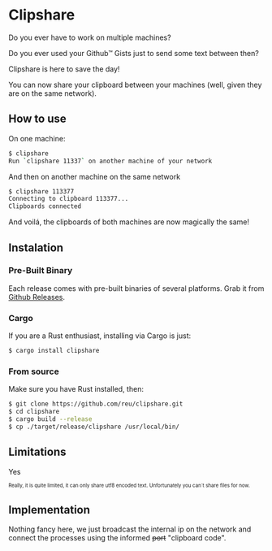 # Clipshare

Do you ever have to work on multiple machines?

Do you ever used your Github™ Gists just to send some text between then?

Clipshare is here to save the day!

You can now share your clipboard between your machines (well, given they are on the same network).

## How to use

On one machine:
```bash
$ clipshare
Run `clipshare 11337` on another machine of your network
```

And then on another machine on the same network
```bash
$ clipshare 113377
Connecting to clipboard 113377...
Clipboards connected
```

And voilá, the clipboards of both machines are now magically the same!

## Instalation

### Pre-Built Binary
Each release comes with pre-built binaries of several platforms. Grab it from [Github Releases](https://github.com/reu/clipshare/releases).

### Cargo
If you are a Rust enthusiast, installing via Cargo is just:
```bash
$ cargo install clipshare
```

### From source
Make sure you have Rust installed, then:
```bash
$ git clone https://github.com/reu/clipshare.git
$ cd clipshare
$ cargo build --release
$ cp ./target/release/clipshare /usr/local/bin/
```

## Limitations

Yes

<sup><sub>Really, it is quite limited, it can only share utf8 encoded text. Unfortunately you can´t share files for now.</sub></sup>

## Implementation

Nothing fancy here, we just broadcast the internal ip on the network and connect the processes using the informed ~~port~~ "clipboard code".
